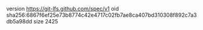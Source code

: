 version https://git-lfs.github.com/spec/v1
oid sha256:6867f6ef25e73b8774c42e4717c02fb7ae8ca407bd310308f892c7a3db5a98dd
size 2425

